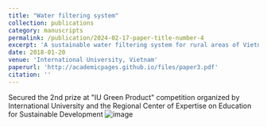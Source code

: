 ```yaml
---
title: "Water filtering system"
collection: publications
category: manuscripts
permalink: /publication/2024-02-17-paper-title-number-4
excerpt: 'A sustainable water filtering system for rural areas of Vietnam, which won the 2nd prize at "IU Green Product" competition'
date: 2018-01-20
venue: 'International University, Vietnam'
paperurl: 'http://academicpages.github.io/files/paper3.pdf'
citation: ''
---
```

Secured the 2nd prize at "IU Green Product" competition organized by International University and the Regional Center of Expertise on Education for Sustainable Development
![image](https://github.com/user-attachments/assets/313bc6b1-9725-430b-a708-0f01d0c919b6)
